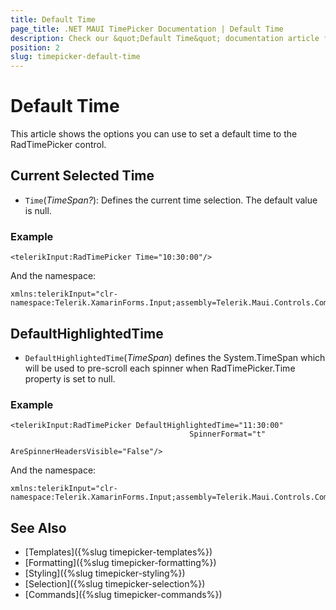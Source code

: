 ```yaml
---
title: Default Time
page_title: .NET MAUI TimePicker Documentation | Default Time
description: Check our &quot;Default Time&quot; documentation article for Telerik TimePicker for .NET MAUI.
position: 2
slug: timepicker-default-time
---
```


# Default Time

This article shows the options you can use to set a default time to the RadTimePicker control.

## Current Selected Time

* `Time`(*TimeSpan?*): Defines the current time selection. The default value is null.

### Example 

```
<telerikInput:RadTimePicker Time="10:30:00"/>
```

And the namespace:

```XAML
xmlns:telerikInput="clr-namespace:Telerik.XamarinForms.Input;assembly=Telerik.Maui.Controls.Compatibility"
```

## DefaultHighlightedTime

* `DefaultHighlightedTime`(*TimeSpan*) defines the System.TimeSpan which will be used to pre-scroll each spinner when RadTimePicker.Time property is set to null.

### Example

```XAML
<telerikInput:RadTimePicker DefaultHighlightedTime="11:30:00"
                                        SpinnerFormat="t"
                                        AreSpinnerHeadersVisible="False"/>
```

And the namespace:

```XAML
xmlns:telerikInput="clr-namespace:Telerik.XamarinForms.Input;assembly=Telerik.Maui.Controls.Compatibility"
```

## See Also

- [Templates]({%slug timepicker-templates%})
- [Formatting]({%slug timepicker-formatting%})
- [Styling]({%slug timepicker-styling%})
- [Selection]({%slug timepicker-selection%})
- [Commands]({%slug timepicker-commands%})
